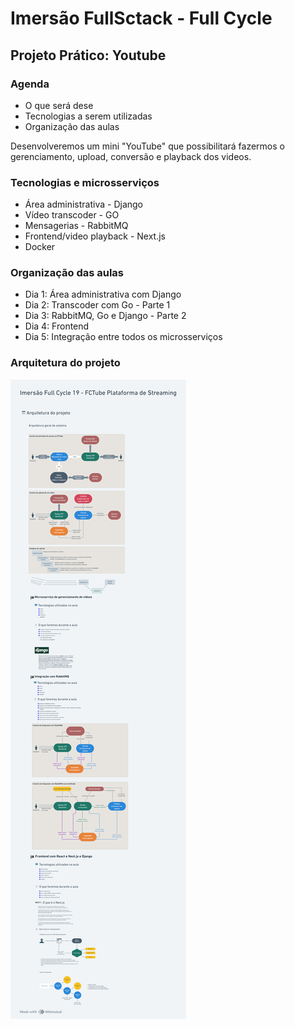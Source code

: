 # Imersão FullSctack - Full Cycle

## Projeto Prático: Youtube

### Agenda

- O que será dese
-  Tecnologias a serem utilizadas 
- Organização das aulas

Desenvolveremos um mini "YouTube" que possibilitará fazermos o gerenciamento, upload, conversão e playback dos 
videos.

### Tecnologias e microsserviços

- Área administrativa - Django
- Vídeo transcoder - GO
- Mensagerias - RabbitMQ
- Frontend/video playback - Next.js
- Docker

### Organização das aulas

- Dia 1: Área administrativa com Django
- Dia 2: Transcoder com Go - Parte 1
- Dia 3: RabbitMQ, Go e Django - Parte 2
- Dia 4: Frontend
- Dia 5: Integração entre todos os microsserviços

### Arquitetura do projeto

![Arquitetura do projeto](arquitetura_projeto.png)

